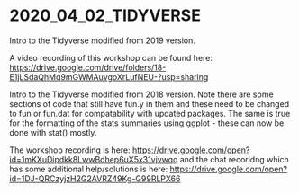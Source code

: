 # 2020_04_02_TIDYVERSE

Intro to the Tidyverse modified from 2019 version. 

A video recording of this workshop can be found here: https://drive.google.com/drive/folders/18-E1jLSdaQhMq9mGWMAuvgoXrLufNEU-?usp=sharing

Intro to the Tidyverse modified from 2018 version. 
Note there are some sections of code that still have fun.y in them and these need to be changed to fun or fun.dat 
for compatability with updated packages. 
The same is true for the formatting of the stats summaries using ggplot - these can now be done with stat() mostly.

The workshop recording is here:
https://drive.google.com/open?id=1mKXuDipdkk8LwwBdhep6uX5x31vjvwqq
and the chat recoridng which has some additional help/solutions is here: 
https://drive.google.com/open?id=1DJ-QRCzyjzH2G2AVRZ49Kg-G99RLPX66 
